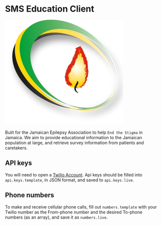 # SMS Education Client

![Jamaican Epilepsy Logo](/images/JEALogo.jpg)

Built for the Jamaican Epilepsy Association to help `End the Stigma` in Jamaica.
We aim to provide educational information to the Jamaican population at large, and retrieve
survey information from patients and caretakers.

## API keys
You will need to open a [Twilio Account](http://twilio.com). Api keys should be filled into `api.keys.template`, in JSON format, and saved to `api.keys.live`.

## Phone numbers
To make and receive cellular phone calls, fill out `numbers.template` with your Twilio number as the From-phone number and the desired To-phone numbers (as an array), and save it as `numbers.live`.
